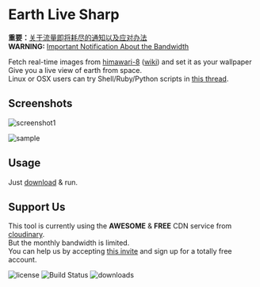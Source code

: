 Earth Live Sharp
===


**重要：**[关于流量即将耗尽的通知以及应对办法](https://github.com/bitdust/EarthLiveSharp/issues/13)  
**WARNING:** [Important Notification About the Bandwidth](https://github.com/bitdust/EarthLiveSharp/issues/13)  

Fetch real-time images from [himawari-8](http://himawari8.nict.go.jp/)  ([wiki](https://en.wikipedia.org/wiki/Himawari_8))  and set it as your wallpaper  
Give you a live view of earth from space.  
Linux or OSX users can try Shell/Ruby/Python scripts in [this thread](https://www.v2ex.com/t/241563).
## Screenshots
![screenshot1](https://cloud.githubusercontent.com/assets/6072743/11613119/73ea46c8-9c50-11e5-92e7-cfcba2558c1f.png)

![sample](https://cloud.githubusercontent.com/assets/6072743/11613290/6af013a8-9c56-11e5-8d7e-553cc8226d5a.png)  
## Usage
Just [download](https://github.com/bitdust/EarthLiveSharp/releases) & run.
## Support Us
This tool is currently using the **AWESOME** & **FREE** CDN service from [cloudinary](http://cloudinary.com/invites/lpov9zyyucivvxsnalc5/wsi2ymxheeqswcr9ijij).  
But the monthly bandwidth is limited.  
You can help us by accepting [this invite](http://cloudinary.com/invites/lpov9zyyucivvxsnalc5/wsi2ymxheeqswcr9ijij)
and sign up for a totally free account.

![license](https://img.shields.io/github/license/bitdust/earthlivesharp.svg)
![Build Status](https://travis-ci.org/bitdust/EarthLiveSharp.svg)
![downloads](https://img.shields.io/github/downloads/bitdust/earthlivesharp/total.svg)
